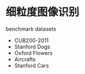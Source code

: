 # 细粒度图像识别

benchmark datasets

* CUB200-2011
* Stanford Dogs
* Oxford Flowers
* Aircrafts
* Stanford Cars

